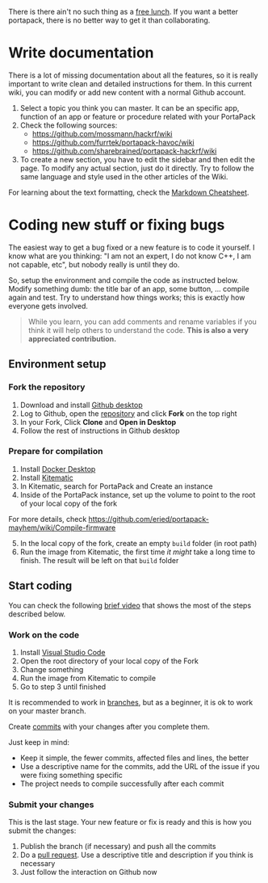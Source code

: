 There is there ain't no such thing as a [free lunch](https://en.wikipedia.org/wiki/There_ain%27t_no_such_thing_as_a_free_lunch). If you want a better portapack, there is no better way to get it than collaborating.

# Write documentation

There is a lot of missing documentation about all the features, so it is really important to write clean and detailed instructions for them. In this current wiki, you can modify or add new content with a normal Github account. 

1. Select a topic you think you can master. It can be an specific app, function of an app or feature or procedure related with your PortaPack
2. Check the following sources:
    * https://github.com/mossmann/hackrf/wiki
    * https://github.com/furrtek/portapack-havoc/wiki
    * https://github.com/sharebrained/portapack-hackrf/wiki
3. To create a new section, you have to edit the sidebar and then edit the page. To modify any actual section, just do it directly. Try to follow the same language and style used in the other articles of the Wiki.

For learning about the text formatting, check the [Markdown Cheatsheet](https://github.com/adam-p/markdown-here/wiki/Markdown-Cheatsheet).

# Coding new stuff or fixing bugs

The easiest way to get a bug fixed or a new feature is to code it yourself. I know what are you thinking: "I am not an expert, I do not know C++, I am not capable, etc", but nobody really is until they do. 

So, setup the environment and compile the code as instructed below. Modify something dumb: the title bar of an app, some button, ... compile again and test. Try to understand how things works; this is exactly how everyone gets involved. 

> While you learn, you can add comments and rename variables if you think it will help others to understand the code. **This is also a very appreciated contribution.**

## Environment setup

### Fork the repository
1. Download and install [Github desktop](https://desktop.github.com/)
2. Log to Github, open the [repository](https://github.com/eried/portapack-mayhem) and click **Fork** on the top right
3. In your Fork, Click **Clone** and **Open in Desktop**
4. Follow the rest of instructions in Github desktop

### Prepare for compilation
1. Install [Docker Desktop](https://www.docker.com/products/docker-desktop)
2. Install [Kitematic](https://github.com/docker/kitematic/releases)
3. In Kitematic, search for PortaPack and Create an instance
4. Inside of the PortaPack instance, set up the volume to point to the root of your local copy of the fork

For more details, check https://github.com/eried/portapack-mayhem/wiki/Compile-firmware

5. In the local copy of the fork, create an empty `build` folder (in root path)
6. Run the image from Kitematic, the first time _it might_ take a long time to finish. The result will be left on that `build` folder

## Start coding

You can check the following [brief video](https://youtu.be/cYLzmMFe7-E) that shows the most of the steps described below.

### Work on the code
1. Install [Visual Studio Code](https://code.visualstudio.com/download)
2. Open the root directory of your local copy of the Fork
3. Change something
4. Run the image from Kitematic to compile
5. Go to step 3 until finished

It is recommended to work in [branches](https://help.github.com/en/desktop/contributing-to-projects/creating-a-branch-for-your-work), but as a beginner, it is ok to work on your master branch. 

Create [commits](https://help.github.com/en/desktop/contributing-to-projects/committing-and-reviewing-changes-to-your-project) with your changes after you complete them. 

Just keep in mind:
* Keep it simple, the fewer commits, affected files and lines, the better
* Use a descriptive name for the commits, add the URL of the issue if you were fixing something specific
* The project needs to compile successfully after each commit

### Submit your changes
This is the last stage. Your new feature or fix is ready and this is how you submit the changes:

1. Publish the branch (if necessary) and push all the commits
2. Do a [pull request](https://help.github.com/en/desktop/contributing-to-projects/creating-an-issue-or-pull-request). Use a descriptive title and description if you think is necessary
3. Just follow the interaction on Github now